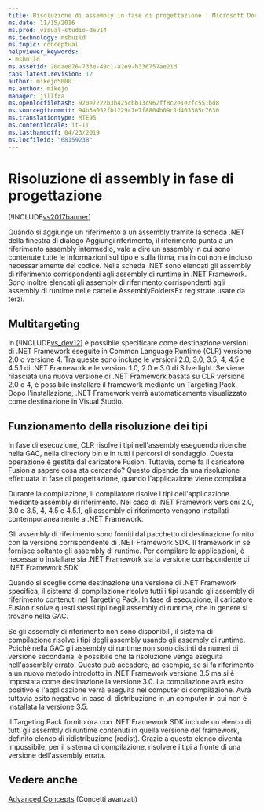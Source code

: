 ```yaml
---
title: Risoluzione di assembly in fase di progettazione | Microsoft Docs
ms.date: 11/15/2016
ms.prod: visual-studio-dev14
ms.technology: msbuild
ms.topic: conceptual
helpviewer_keywords:
- msbuild
ms.assetid: 20dae076-733e-49c1-a2e9-b336757ae21d
caps.latest.revision: 12
author: mikejo5000
ms.author: mikejo
manager: jillfra
ms.openlocfilehash: 920e7222b3b425cbb13c962ff8c2e1e2fc551bd8
ms.sourcegitcommit: 94b3a052fb1229c7e7f8804b09c1d403385c7630
ms.translationtype: MTE95
ms.contentlocale: it-IT
ms.lasthandoff: 04/23/2019
ms.locfileid: "68159238"
---
```

# <a name="resolving-assemblies-at-design-time"></a>Risoluzione di assembly in fase di progettazione
[!INCLUDE[vs2017banner](../includes/vs2017banner.md)]

Quando si aggiunge un riferimento a un assembly tramite la scheda .NET della finestra di dialogo Aggiungi riferimento, il riferimento punta a un riferimento assembly intermedio, vale a dire un assembly in cui sono contenute tutte le informazioni sul tipo e sulla firma, ma in cui non è incluso necessariamente del codice. Nella scheda .NET sono elencati gli assembly di riferimento corrispondenti agli assembly di runtime in .NET Framework. Sono inoltre elencati gli assembly di riferimento corrispondenti agli assembly di runtime nelle cartelle AssemblyFoldersEx registrate usate da terzi.  
  
## <a name="multi-targeting"></a>Multitargeting  
 In [!INCLUDE[vs_dev12](../includes/vs-dev12-md.md)] è possibile specificare come destinazione versioni di .NET Framework eseguite in Common Language Runtime (CLR) versione 2.0 o versione 4. Tra queste sono incluse le versioni 2.0, 3.0, 3.5, 4, 4.5 e 4.5.1 di .NET Framework e le versioni 1.0, 2.0 e 3.0 di Silverlight. Se viene rilasciata una nuova versione di .NET Framework basata su CLR versione 2.0 o 4, è possibile installare il framework mediante un Targeting Pack. Dopo l'installazione, .NET Framework verrà automaticamente visualizzato come destinazione in Visual Studio.  
  
## <a name="how-type-resolution-works"></a>Funzionamento della risoluzione dei tipi  
 In fase di esecuzione, CLR risolve i tipi nell'assembly eseguendo ricerche nella GAC, nella directory bin e in tutti i percorsi di sondaggio. Questa operazione è gestita dal caricatore Fusion. Tuttavia, come fa il caricatore Fusion a sapere cosa sta cercando? Questo dipende da una risoluzione effettuata in fase di progettazione, quando l'applicazione viene compilata.  
  
 Durante la compilazione, il compilatore risolve i tipi dell'applicazione mediante assembly di riferimento. Nel caso di .NET Framework versioni 2.0, 3.0 e 3.5, 4, 4.5 e 4.5.1, gli assembly di riferimento vengono installati contemporaneamente a .NET Framework.  
  
 Gli assembly di riferimento sono forniti dal pacchetto di destinazione fornito con la versione corrispondente di .NET Framework SDK. Il framework in sé fornisce soltanto gli assembly di runtime. Per compilare le applicazioni, è necessario installare sia .NET Framework sia la versione corrispondente di .NET Framework SDK.  
  
 Quando si sceglie come destinazione una versione di .NET Framework specifica, il sistema di compilazione risolve tutti i tipi usando gli assembly di riferimento contenuti nel Targeting Pack. In fase di esecuzione, il caricatore Fusion risolve questi stessi tipi negli assembly di runtime, che in genere si trovano nella GAC.  
  
 Se gli assembly di riferimento non sono disponibili, il sistema di compilazione risolve i tipi degli assembly usando gli assembly di runtime. Poiché nella GAC gli assembly di runtime non sono distinti da numeri di versione secondaria, è possibile che la risoluzione venga eseguita nell'assembly errato. Questo può accadere, ad esempio, se si fa riferimento a un nuovo metodo introdotto in .NET Framework versione 3.5 ma si è impostata come destinazione la versione 3.0. La compilazione avrà esito positivo e l'applicazione verrà eseguita nel computer di compilazione. Avrà tuttavia esito negativo in caso di distribuzione in un computer in cui non è installata la versione 3.5.  
  
 Il Targeting Pack fornito ora con .NET Framework SDK include un elenco di tutti gli assembly di runtime contenuti in quella versione del framework, definito elenco di ridistribuzione (redist). Grazie a questo elenco diventa impossibile, per il sistema di compilazione, risolvere i tipi a fronte di una versione dell'assembly errata.  
  
## <a name="see-also"></a>Vedere anche  
 [Advanced Concepts](../msbuild/msbuild-advanced-concepts.md) (Concetti avanzati)
